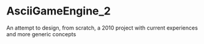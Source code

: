 # AsciiGameEngine_2
An attempt to design, from scratch, a 2010 project with current experiences and more generic concepts
